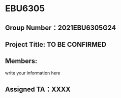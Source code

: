 # EBU6305
## Group Number：2021EBU6305G24
## Project Title: TO BE CONFIRMED
## Members:
write your information here
## Assigned TA：XXXX

